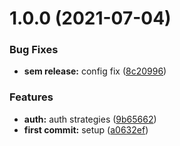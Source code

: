 # 1.0.0 (2021-07-04)


### Bug Fixes

* **sem release:** config fix ([8c20996](https://github.com/nasushkov/zeebe-graphql/commit/8c20996cde60297eacab011e8f33ae5a4d96f420))


### Features

* **auth:** auth strategies ([9b65662](https://github.com/nasushkov/zeebe-graphql/commit/9b65662e41475d128dbe60f6a475eaf5c97cfa96))
* **first commit:** setup ([a0632ef](https://github.com/nasushkov/zeebe-graphql/commit/a0632ef71b17703d081ff78414215cf3394e019c))
